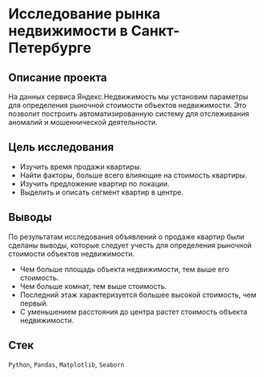 # Исследование рынка недвижимости в Санкт-Петербурге

## Описание проекта
На данных сервиса Яндекс.Недвижимость мы установим параметры для определения рыночной стоимости объектов недвижимости. Это позволит построить автоматизированную систему для отслеживания аномалий и мошеннической деятельности.

## Цель исследования
* Изучить время продажи квартиры.
* Найти факторы, больше всего влияющие на стоимость квартиры.
* Изучить предложение квартир по локации.
* Выделить и описать сегмент квартир в центре.

## Выводы
По результатам исследования объявлений о продаже квартир были сделаны выводы, которые следует учесть для определения рыночной стоимости объектов недвижимости.
* Чем больше площадь объекта недвижимости, тем выше его стоимость.
* Чем больше комнат, тем выше стоимость.
* Последний этаж характеризуется большее высокой стоимость, чем первый.
* С уменьшением расстояния до центра растет стоимость объекта недвижимости.

## Стек
`Python`, `Pandas`, `Matplotlib`, `Seaborn`